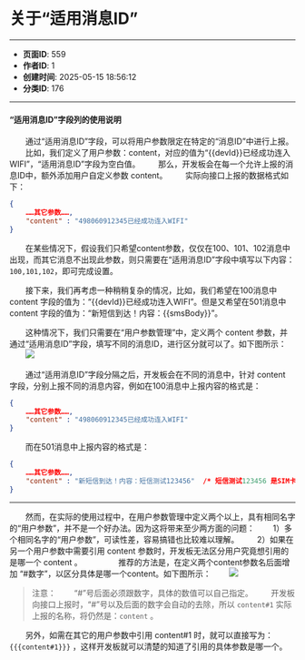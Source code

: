 # 关于“适用消息ID”

---
- **页面ID**: 559
- **作者ID**: 1
- **创建时间**: 2025-05-15 18:56:12
- **分类ID**: 176
---

#### “适用消息ID”字段列的使用说明
　　通过“适用消息ID”字段，可以将用户参数限定在特定的“消息ID”中进行上报。
　　比如，我们定义了用户参数：content，对应的值为“{{devId}}已经成功连入WIFI”，“适用消息ID”字段为空白值。
　　那么，开发板会在每一个允许上报的消息ID中，额外添加用户自定义参数 content。
　　实际向接口上报的数据格式如下：
```json
{
	……其它参数……,
	"content" : "498060912345已经成功连入WIFI"
}
```
　　在某些情况下，假设我们只希望content参数，仅仅在100、101、102消息中出现，而其它消息不出现此参数，则只需要在“适用消息ID”字段中填写以下内容：`100,101,102`，即可完成设置。
  
　　接下来，我们再考虑一种稍稍复杂的情况，比如，我们希望在100消息中 content 字段的值为：“{{devId}}已经成功连入WIFI”。但是又希望在501消息中 content 字段的值为：“新短信到达！内容：{{smsBody}}”。

　　这种情况下，我们只需要在“用户参数管理”中，定义两个 content 参数，并通过“适用消息ID”字段，填写不同的消息ID，进行区分就可以了。如下图所示：
　　![](images/9a2e9acb_63ce8d7c125ed.png)
  
　　通过“适用消息ID”字段分隔之后，开发板会在不同的消息中，针对 content 字段，分别上报不同的消息内容，例如在100消息中上报内容的格式是：
```json
{
	……其它参数……,
	"content" : "498060912345已经成功连入WIFI"
}
```
　　而在501消息中上报内容的格式是：
```json
{
	……其它参数……,
	"content" : "新短信到达！内容：短信测试123456"  /* 短信测试123456 是SIM卡收到短信内容 */
}
```

------------


　　然而，在实际的使用过程中，在用户参数管理中定义两个以上，具有相同名字的“用户参数”，并不是一个好办法。因为这将带来至少两方面的问题：
　　1）多个相同名字的“用户参数”，可读性差，容易搞错也比较难以理解。
　　2）如果在另一个用户参数中需要引用 content 参数时，开发板无法区分用户究竟想引用的是哪一个 content 。
　　
　　推荐的方法是，在定义两个content参数名后面增加 “#数字”，以区分具体是哪一个content。如下图所示：
　　![](images/bc6f55e0_63ce8fd391a9a.png)
  
>注意：
　　“#”号后面必须跟数字，具体的数值可以自己指定。
　　开发板向接口上报时，“#”号以及后面的数字会自动的去除，所以 `content#1` 实际上报的名称，将仍然是：`content` 。
  
　　另外，如需在其它的用户参数中引用 content#1 时，就可以直接写为： `{{{content#1}}}` ，这样开发板就可以清楚的知道了引用的具体参数是哪一个。

